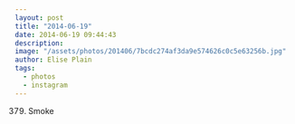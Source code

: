 ```yaml
---
layout: post
title: "2014-06-19"
date: 2014-06-19 09:44:43
description: 
image: "/assets/photos/201406/7bcdc274af3da9e574626c0c5e63256b.jpg"
author: Elise Plain
tags: 
  - photos
  - instagram
---
```


379. Smoke
<p></p>
